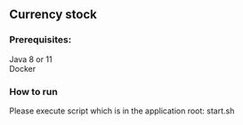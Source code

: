 ## Currency stock
### Prerequisites:
Java 8 or 11<br>
Docker<br/>

### How to run
Please execute script which is in the application root:
start.sh
